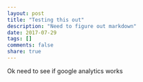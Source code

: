 ```yaml
---
layout: post
title: "Testing this out"
description: "Need to figure out markdown"
date: 2017-07-29
tags: []
comments: false
share: true
---
```


Ok need to see if google analytics works